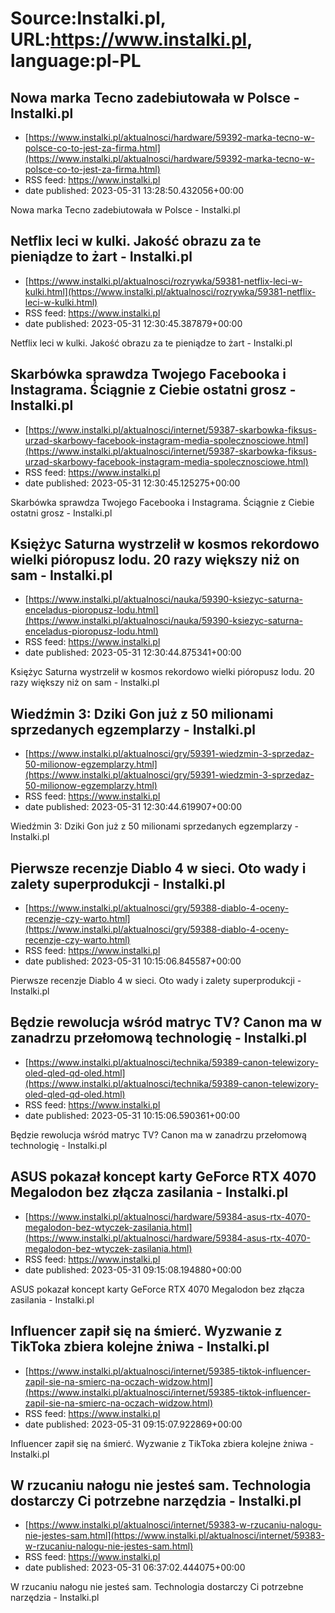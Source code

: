 # Source:Instalki.pl, URL:https://www.instalki.pl, language:pl-PL

## Nowa marka Tecno zadebiutowała w Polsce - Instalki.pl
 - [https://www.instalki.pl/aktualnosci/hardware/59392-marka-tecno-w-polsce-co-to-jest-za-firma.html](https://www.instalki.pl/aktualnosci/hardware/59392-marka-tecno-w-polsce-co-to-jest-za-firma.html)
 - RSS feed: https://www.instalki.pl
 - date published: 2023-05-31 13:28:50.432056+00:00

Nowa marka Tecno zadebiutowała w Polsce - Instalki.pl

## Netflix leci w kulki. Jakość obrazu za te pieniądze to żart - Instalki.pl
 - [https://www.instalki.pl/aktualnosci/rozrywka/59381-netflix-leci-w-kulki.html](https://www.instalki.pl/aktualnosci/rozrywka/59381-netflix-leci-w-kulki.html)
 - RSS feed: https://www.instalki.pl
 - date published: 2023-05-31 12:30:45.387879+00:00

Netflix leci w kulki. Jakość obrazu za te pieniądze to żart - Instalki.pl

## Skarbówka sprawdza Twojego Facebooka i Instagrama. Ściągnie z Ciebie ostatni grosz - Instalki.pl
 - [https://www.instalki.pl/aktualnosci/internet/59387-skarbowka-fiksus-urzad-skarbowy-facebook-instagram-media-spolecznosciowe.html](https://www.instalki.pl/aktualnosci/internet/59387-skarbowka-fiksus-urzad-skarbowy-facebook-instagram-media-spolecznosciowe.html)
 - RSS feed: https://www.instalki.pl
 - date published: 2023-05-31 12:30:45.125275+00:00

Skarbówka sprawdza Twojego Facebooka i Instagrama. Ściągnie z Ciebie ostatni grosz - Instalki.pl

## Księżyc Saturna wystrzelił w kosmos rekordowo wielki pióropusz lodu. 20 razy większy niż on sam - Instalki.pl
 - [https://www.instalki.pl/aktualnosci/nauka/59390-ksiezyc-saturna-enceladus-pioropusz-lodu.html](https://www.instalki.pl/aktualnosci/nauka/59390-ksiezyc-saturna-enceladus-pioropusz-lodu.html)
 - RSS feed: https://www.instalki.pl
 - date published: 2023-05-31 12:30:44.875341+00:00

Księżyc Saturna wystrzelił w kosmos rekordowo wielki pióropusz lodu. 20 razy większy niż on sam - Instalki.pl

## Wiedźmin 3: Dziki Gon już z 50 milionami sprzedanych egzemplarzy - Instalki.pl
 - [https://www.instalki.pl/aktualnosci/gry/59391-wiedzmin-3-sprzedaz-50-milionow-egzemplarzy.html](https://www.instalki.pl/aktualnosci/gry/59391-wiedzmin-3-sprzedaz-50-milionow-egzemplarzy.html)
 - RSS feed: https://www.instalki.pl
 - date published: 2023-05-31 12:30:44.619907+00:00

Wiedźmin 3: Dziki Gon już z 50 milionami sprzedanych egzemplarzy - Instalki.pl

## Pierwsze recenzje Diablo 4 w sieci. Oto wady i zalety superprodukcji - Instalki.pl
 - [https://www.instalki.pl/aktualnosci/gry/59388-diablo-4-oceny-recenzje-czy-warto.html](https://www.instalki.pl/aktualnosci/gry/59388-diablo-4-oceny-recenzje-czy-warto.html)
 - RSS feed: https://www.instalki.pl
 - date published: 2023-05-31 10:15:06.845587+00:00

Pierwsze recenzje Diablo 4 w sieci. Oto wady i zalety superprodukcji - Instalki.pl

## Będzie rewolucja wśród matryc TV? Canon ma w zanadrzu przełomową technologię - Instalki.pl
 - [https://www.instalki.pl/aktualnosci/technika/59389-canon-telewizory-oled-qled-qd-oled.html](https://www.instalki.pl/aktualnosci/technika/59389-canon-telewizory-oled-qled-qd-oled.html)
 - RSS feed: https://www.instalki.pl
 - date published: 2023-05-31 10:15:06.590361+00:00

Będzie rewolucja wśród matryc TV? Canon ma w zanadrzu przełomową technologię - Instalki.pl

## ASUS pokazał koncept karty GeForce RTX 4070 Megalodon bez złącza zasilania - Instalki.pl
 - [https://www.instalki.pl/aktualnosci/hardware/59384-asus-rtx-4070-megalodon-bez-wtyczek-zasilania.html](https://www.instalki.pl/aktualnosci/hardware/59384-asus-rtx-4070-megalodon-bez-wtyczek-zasilania.html)
 - RSS feed: https://www.instalki.pl
 - date published: 2023-05-31 09:15:08.194880+00:00

ASUS pokazał koncept karty GeForce RTX 4070 Megalodon bez złącza zasilania - Instalki.pl

## Influencer zapił się na śmierć. Wyzwanie z TikToka zbiera kolejne żniwa - Instalki.pl
 - [https://www.instalki.pl/aktualnosci/internet/59385-tiktok-influencer-zapil-sie-na-smierc-na-oczach-widzow.html](https://www.instalki.pl/aktualnosci/internet/59385-tiktok-influencer-zapil-sie-na-smierc-na-oczach-widzow.html)
 - RSS feed: https://www.instalki.pl
 - date published: 2023-05-31 09:15:07.922869+00:00

Influencer zapił się na śmierć. Wyzwanie z TikToka zbiera kolejne żniwa - Instalki.pl

## W rzucaniu nałogu nie jesteś sam. Technologia dostarczy Ci potrzebne narzędzia - Instalki.pl
 - [https://www.instalki.pl/aktualnosci/internet/59383-w-rzucaniu-nalogu-nie-jestes-sam.html](https://www.instalki.pl/aktualnosci/internet/59383-w-rzucaniu-nalogu-nie-jestes-sam.html)
 - RSS feed: https://www.instalki.pl
 - date published: 2023-05-31 06:37:02.444075+00:00

W rzucaniu nałogu nie jesteś sam. Technologia dostarczy Ci potrzebne narzędzia - Instalki.pl


